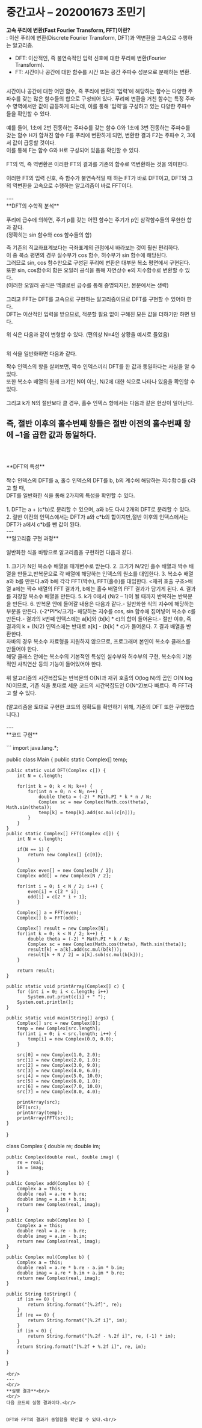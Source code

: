 중간고사 – 202001673 조민기
=============

**고속 푸리에 변환(Fast Fourier Transform, FFT)이란?**<br/>
: 이산 푸리에 변환(Discrete Fourier Transform, DFT)과 역변환을 고속으로 수행하는 알고리즘.<br/>
* DFT: 이산적인, 즉 불연속적인 입력 신호에 대한 푸리에 변환(Fourier Transform).<br/>
* FT: 시간이나 공간에 대한 함수를 시간 또는 공간 주파수 성분으로 분해하는 변환.<br/>
<br/>
시간이나 공간에 대한 어떤 함수, 즉 푸리에 변환의 ‘입력’에 해당하는 함수는 다양한 주파수를 갖는 많은 함수들의 합으로 구성되어 있다. 푸리에 변환을 거친 함수는 특정 주파수 영역에서만 값이 급등하게 되는데, 이를 통해 ‘입력’을 구성하고 있는 다양한 주파수들을 확인할 수 있다.<br/>
<br/>
예를 들어, 1초에 2번 진동하는 주파수를 갖는 함수 G와 1초에 3번 진동하는 주파수를 갖는 함수 H가 합쳐진 함수 F를 푸리에 변환하게 되면, 변환한 결과 F2는 주파수 2, 3에서 값이 급등할 것이다.<br/>
이를 통해 F는 함수 G와 H로 구성되어 있음을 확인할 수 있다.<br/>
<br/>
FT의 역, 즉 역변환은 이러한 FT의 결과를 기존의 함수로 역변환하는 것을 의미한다.<br/>
<br/>
이러한 FT의 입력 신호, 즉 함수가 불연속적일 때 하는 FT가 바로 DFT이고, DFT와 그의 역변환을 고속으로 수행하는 알고리즘이 바로 FFT이다.<br/>
<br/>
---
<br/>
**DFT의 수학적 분석**<br/>
<br/>
푸리에 급수에 의하면, 주기 p를 갖는 어떤 함수는 주기가 p인 삼각함수들의 무한한 합과 같다.<br/>
(정확히는 sin 함수와 cos 함수들의 합)<br/>

즉 기존의 직교좌표계보다는 극좌표계의 관점에서 바라보는 것이 훨씬 편리하다.<br/>
이 중 복소 평면의 경우 실수부가 cos 함수, 허수부가 sin 함수에 해당된다.<br/>
그러므로 sin, cos 함수만으로 구성된 푸리에 변환은 대부분 복소 평면에서 구현된다.<br/>
또한 sin, cos함수의 합은 오일러 공식을 통해 자연상수 e의 지수함수로 변환할 수 있다.<br/>
(이러한 오일러 공식은 맥클로린 급수를 통해 증명되지만, 본문에서는 생략)<br/>
<br/>
그리고 FFT는 DFT를 고속으로 구현하는 알고리즘이므로 DFT를 구현할 수 있어야 한다.<br/>
DFT는 이산적인 입력을 받으므로, 적분할 필요 없이 구해진 모든 값을 더하기만 하면 된다.<br/>

위 식은 다음과 같이 변형할 수 있다. (편의상 N=4인 상황을 예시로 들었음)<br/>
<br/>

위 식을 일반화하면 다음과 같다.<br/>

짝수 인덱스의 항을 살펴보면, 짝수 인덱스끼리 DFT를 한 값과 동일하다는 사실을 알 수 있다.<br/>
또한 복소수 배열의 원래 크기인 N이 아닌, N/2에 대한 식으로 나타나 있음을 확인할 수 있다.<br/>
<br/>
그리고 k가 N의 절반보다 클 경우, 홀수 인덱스 항에서는 다음과 같은 현상이 일어난다.<br/>

즉, 절반 이후의 홀수번째 항들은 절반 이전의 홀수번째 항에 –1을 곱한 값과 동일하다.<br/>
<br/>
---
<br/>
**DFT의 특성**<br/>
<br/>
짝수 인덱스의 DFT를 a, 홀수 인덱스의 DFT를 b, b의 계수에 해당하는 지수함수를 c라고 할 때,<br/>
DFT를 일반화한 식을 통해 2가지의 특성을 확인할 수 있다.<br/>
<br/>
1. DFT는 a + (c*b)로 분리할 수 있으며, a와 b도 다시 2개의 DFT로 분리할 수 있다.
2. 절반 이전의 인덱스에서는 DFT가 a와 c*b의 합이지만,절반 이후의 인덱스에서는 DFT가 a에서 c*b를 뺀 값이 된다.
<br/>
---
<br/>
**알고리즘 구현 과정**<br/>
<br/>
일반화한 식을 바탕으로 알고리즘을 구현하면  다음과 같다.<br/>
<br/>
1. 크기가 N인 복소수 배열을 매개변수로 받는다.
2. 크기가 N/2인 홀수 배열과 짝수 배열을 만들고,반복문으로 각 배열에 해당하는 인덱스의 원소를 대입한다.
3. 복소수 배열 a와 b를 만든다.a와 b에 각각 FFT(짝수), FFT(홀수)를 대입한다. <재귀 호출 구조>배열 a에는 짝수 배열의 FFT 결과가, b에는 홀수 배열의 FFT 결과가 담기게 된다.
4. 결과를 저장할 복소수 배열을 만든다.
5. k가 0에서 (N/2 – 1)이 될 때까지 반복하는 반복문을 만든다.
6. 반복문 안에 들어갈 내용은 다음과 같다.- 일반화한 식의 지수에 해당하는 부분을 만든다. (-2*PI*k/크기)- 해당하는 지수를 cos, sin 함수에 집어넣어 복소수 c를 만든다.- 결과의 k번째 인덱스에는 a[k]와 (b[k] * c)의 합이 들어온다.- 절반 이후, 즉 결과의 k + (N/2) 인덱스에는 반대로 a[k] - (b[k] * c)가 들어온다.
7. 결과 배열을 반환한다.
<br/>
자바의 경우 복소수 자료형을 지원하지 않으므로, 프로그래머 본인이 복소수 클래스를 만들어야 한다.<br/>
해당 클래스 안에는 복소수의 기본적인 특성인 실수부와 허수부의 구현, 복소수의 기본적인 사칙연산 등의 기능이 들어있어야 한다.<br/>
<br/>
위 알고리즘의 시간복잡도는 반복문의 O(N)과 재귀 호출의 O(log N)의 곱인 O(N log N)이므로, 기존 식을 토대로 세운 코드의 시간복잡도인 O(N^2)보다 빠르다. 즉 FFT라고 할 수 있다.<br/>
<br/>
(알고리즘을 토대로 구현한 코드의 정확도를 확인하기 위해, 기존의 DFT 또한 구현했습니다.)<br/>
<br/>
---
<br/>
**코드 구현**<br/>
<br/>
```
import java.lang.*;

public class Main {
    public static Complex[] temp;

    public static void DFT(Complex c[]) {
        int N = c.length;

        for(int k = 0; k < N; k++) {
            for(int n = 0; n < N; n++) {
                double theta = (-2) * Math.PI * k * n / N;
                Complex sc = new Complex(Math.cos(theta), Math.sin(theta));
                temp[k] = temp[k].add(sc.mul(c[n]));
            }
        }
    }
    public static Complex[] FFT(Complex c[]) {
        int N = c.length;

        if(N == 1) {
            return new Complex[] {c[0]};
        }

        Complex even[] = new Complex[N / 2];
        Complex odd[] = new Complex[N / 2];

        for(int i = 0; i < N / 2; i++) {
            even[i] = c[2 * i];
            odd[i] = c[2 * i + 1];
        }

        Complex[] a = FFT(even);
        Complex[] b = FFT(odd);

        Complex[] result = new Complex[N];
        for(int k = 0; k < N / 2; k++) {
            double theta = (-2) * Math.PI * k / N;
            Complex sc = new Complex(Math.cos(theta), Math.sin(theta));
            result[k] = a[k].add(sc.mul(b[k]));
            result[k + N / 2] = a[k].sub(sc.mul(b[k]));
        }

        return result;
    }

    public static void printArray(Complex[] c) {
        for (int i = 0; i < c.length; i++)
            System.out.print(c[i] + " ");
        System.out.println();
    }

    public static void main(String[] args) {
        Complex[] src = new Complex[8];
        temp = new Complex[src.length];
        for(int i = 0; i < src.length; i++) {
            temp[i] = new Complex(0.0, 0.0);
        }

        src[0] = new Complex(1.0, 2.0);
        src[1] = new Complex(2.0, 1.0);
        src[2] = new Complex(3.0, 9.0);
        src[3] = new Complex(4.0, 6.0);
        src[4] = new Complex(5.0, 10.0);
        src[5] = new Complex(6.0, 1.0);
        src[6] = new Complex(7.0, 10.0);
        src[7] = new Complex(8.0, 4.0);

        printArray(src);
        DFT(src);
        printArray(temp);
        printArray(FFT(src));
    }
}

class Complex {
    double re;
    double im;

    public Complex(double real, double imag) {
        re = real;
        im = imag;
    }

    public Complex add(Complex b) {
        Complex a = this;
        double real = a.re + b.re;
        double imag = a.im + b.im;
        return new Complex(real, imag);
    }

    public Complex sub(Complex b) {
        Complex a = this;
        double real = a.re - b.re;
        double imag = a.im - b.im;
        return new Complex(real, imag);
    }

    public Complex mul(Complex b) {
        Complex a = this;
        double real = a.re * b.re - a.im * b.im;
        double imag = a.re * b.im + a.im * b.re;
        return new Complex(real, imag);
    }

    public String toString() {
        if (im == 0) {
            return String.format("[%.2f]", re);
        }
        if (re == 0) {
            return String.format("[%.2f i]", im);
        }
        if (im < 0) {
            return String.format("[%.2f - %.2f i]", re, (-1) * im);
        }
        return String.format("[%.2f + %.2f i]", re, im);
    }
}
```
<br/>
---
<br/>
**실행 결과**<br/>
<br/>
다음 코드의 실행 결과이다.<br/>


DFT와 FFT의 결과가 동일함을 확인할 수 있다.<br/>
